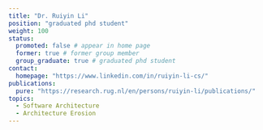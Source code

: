 ```yaml
---
title: "Dr. Ruiyin Li"
position: "graduated phd student"
weight: 100
status:
  promoted: false # appear in home page
  former: true # former group member
  group_graduate: true # graduated phd student
contact:
  homepage: "https://www.linkedin.com/in/ruiyin-li-cs/"
publications:
  pure: "https://research.rug.nl/en/persons/ruiyin-li/publications/"
topics:
  - Software Architecture
  - Architecture Erosion
---
```

